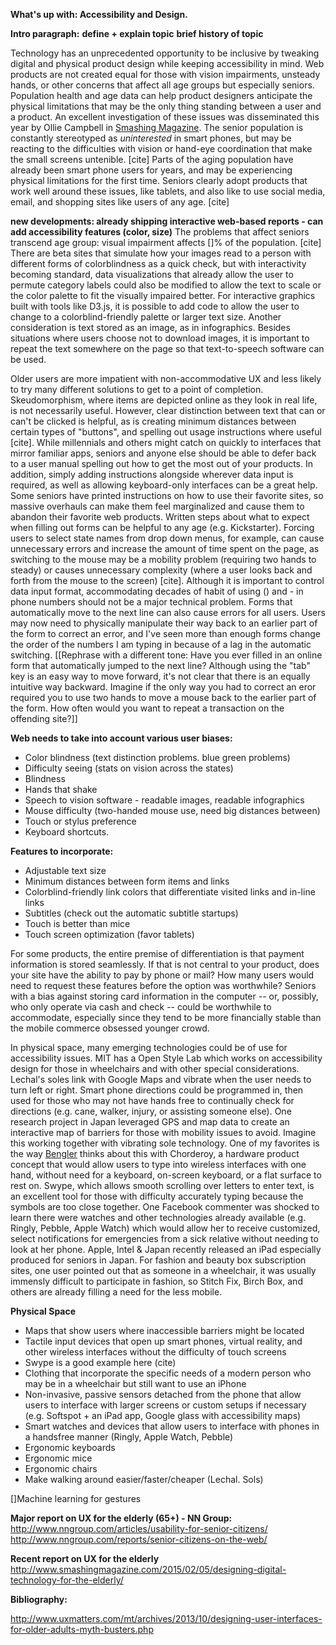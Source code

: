 __What's up with: Accessibility and Design.__

**Intro paragraph:**
**define + explain topic**
**brief history of topic**

Technology has an unprecedented opportunity to be inclusive by tweaking digital and physical product design while keeping accessibility in mind. Web products are not created equal for those with vision impairments, unsteady hands, or other concerns that affect all age groups but especially seniors. Population health and age data can help product designers anticipate the physical limitations that may be the only thing standing between a user and a product. An excellent investigation of these issues was disseminated this year by Ollie Campbell in [Smashing Magazine](http://www.smashingmagazine.com/2015/02/05/designing-digital-technology-for-the-elderly/). The senior population is constantly stereotyped as _uninterested_ in smart phones, but may be reacting to the difficulties with vision or hand-eye coordination that make the small screens untenible. [cite] Parts of the aging population have already been smart phone users for years, and may be experiencing physical limitations for the first time. Seniors clearly adopt products that work well around these issues, like tablets, and also like to use social media, email, and shopping sites like users of any age. [cite] 

**new developments: already shipping interactive web-based reports - can add accessibility features (color, size)**
The problems that affect seniors transcend age group: visual impairment affects []% of the population. [cite] There are beta sites that simulate how your images read to a person with different forms of colorblindness as a quick check, but with interactivity becoming standard, data visualizations that already allow the user to permute category labels could also be modified to allow the text to scale or the color palette to fit the visually impaired better. For interactive graphics built with tools like D3.js, it is possible to add code to allow the user to change to a colorblind-friendly palette or larger text size. Another consideration is text stored as an image, as in infographics. Besides situations where users choose not to download images, it is important to repeat the text somewhere on the page so that text-to-speech software can be used. 

Older users are more impatient with non-accommodative UX and less likely to try many different solutions to get to a point of completion. Skeudomorphism, where items are depicted online as they look in real life, is not necessarily useful. However, clear distinction between text that can or can't be clicked is helpful, as is creating minimum distances between certain types of "buttons", and spelling out usage instructions where useful [cite]. While millennials and others might catch on quickly to interfaces that mirror familiar apps, seniors and anyone else should be able to defer back to a user manual spelling out how to get the most out of your products. In addition, simply adding instructions alongside wherever data input is required, as well as allowing keyboard-only interfaces can be a great help. Some seniors have printed instructions on how to use their favorite sites, so massive overhauls can make them feel marginalized and cause them to abandon their favorite web products. Written steps about what to expect when filling out forms can be helpful to any age (e.g. Kickstarter). Forcing users to select state names from drop down menus, for example, can cause unnecessary errors and increase the amount of time spent on the page, as switching to the mouse may be a mobility problem (requiring two hands to steady) or causes unnecessary complexity (where a user looks back and forth from the mouse to the screen) [cite]. Although it is important to control data input format, accommodating decades of habit of using () and - in phone numbers should not be a major technical problem. Forms that automatically move to the next line can also cause errors for all users. Users may now need to physically manipulate their way back to an earlier part of the form to correct an error, and I've seen more than enough forms change the order of the numbers I am typing in because of a lag in the automatic switching. [[Rephrase with a different tone: Have you ever filled in an online form that automatically jumped to the next line? Although using the "tab" key is an easy way to move forward, it's not clear that there is an equally intuitive way backward. Imagine if the only way you had to correct an eror required you to use two hands to move a mouse back to the earlier part of the form. How often would you want to repeat a transaction on the offending site?]] 

__Web needs to take into account various user biases:__

* Color blindness (text distinction problems. blue green problems)
* Difficulty seeing (stats on vision across the states)
* Blindness
* Hands that shake 
* Speech to vision software - readable images, readable infographics
* Mouse difficulty (two-handed mouse use, need big distances between)
* Touch or stylus preference
* Keyboard shortcuts. 

__Features to incorporate:__

* Adjustable text size
* Minimum distances between form items and links
* Colorblind-friendly link colors that differentiate visited links and in-line links
* Subtitles (check out the automatic subtitle startups) 
* Touch is better than mice
* Touch screen optimization (favor tablets)

For some products, the entire premise of differentiation is that payment information is stored seamlessly. If that is not central to your product, does your site have the ability to pay by phone or mail? How many users would need to request these features before the option was worthwhile? Seniors with a bias against storing card information in the computer -- or, possibly, who only operate via cash and check -- could be worthwhile to accommodate, especially since they tend to be more financially stable than the mobile commerce obsessed younger crowd.

In physical space, many emerging technologies could be of use for accessibility issues. MIT has a Open Style Lab which works on accessibility design for those in wheelchairs and with other special considerations.  Lechal's soles link with Google Maps and vibrate when the user needs to turn left or right. Smart phone directions could be programmed in, then used for those who may not have hands free to continually check for directions (e.g. cane, walker, injury, or assisting someone else). One research project in Japan leveraged GPS and map data to create an interactive map of barriers for those with mobility issues to avoid. Imagine this working together with vibrating sole technology. One of my favorites is the way [Bengler](http://bengler.no/chorder) thinks about this with Chorderoy, a hardware product concept that would allow users to type into wireless interfaces with one hand, without need for a keyboard, on-screen keyboard, or a flat surface to rest on. Swype, which allows smooth scrolling over letters to enter text, is an excellent tool for those with difficulty accurately typing because the symbols are too close together. One Facebook commenter was shocked to learn there were watches and other technologies already available (e.g. Ringly, Pebble, Apple Watch) which would allow her to receive customized, select notifications for emergencies from a sick relative without needing to look at her phone. Apple, Intel & Japan recently released an iPad especially produced for seniors in Japan. For fashion and beauty box subscription sites, one user pointed out that as someone in a wheelchair, it was usually immensly difficult to participate in fashion, so Stitch Fix, Birch Box, and others are already filling a need for the less mobile.

__Physical Space__

* Maps that show users where inaccessible barriers might be located
* Tactile input devices that open up smart phones, virtual reality, and other wireless interfaces without the difficulty of touch screens 
* Swype is a good example here (cite)
* Clothing that incorporate the specific needs of a modern person who may be in a wheelchair but still want to use an iPhone
* Non-invasive, passive sensors detached from the phone that allow users to interface with larger screens or custom setups if necessary (e.g. Softspot + an iPad app, Google glass with accessibility maps)
* Smart watches and devices that allow users to interface with phones in a handsfree manner (Ringly, Apple Watch, Pebble)
* Ergonomic keyboards
* Ergonomic mice
* Ergonomic chairs 
* Make walking around easier/faster/cheaper (Lechal. Sols)

[]Machine learning for gestures 

__Major report on UX for the elderly (65+) - NN Group:__
http://www.nngroup.com/articles/usability-for-senior-citizens/
http://www.nngroup.com/reports/senior-citizens-on-the-web/

__Recent report on UX for the elderly__
http://www.smashingmagazine.com/2015/02/05/designing-digital-technology-for-the-elderly/

__Bibliography:__ 

http://www.uxmatters.com/mt/archives/2013/10/designing-user-interfaces-for-older-adults-myth-busters.php

